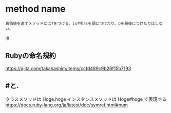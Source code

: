 # method name
```
真偽値を返すメソッドには?をつける。isやhasを頭につけたり、pを最後につけたりはしない。
```

!!!

## Rubyの命名規約
https://qiita.com/takahashim/items/ccfd489c9b26f15b7193

## #と.
クラスメソッドは Hoge.hoge インスタンスメソッドは Hoge#hoge で表現する
https://docs.ruby-lang.org/ja/latest/doc/symref.html#num